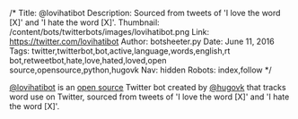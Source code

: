 /*
Title: @lovihatibot
Description: Sourced from tweets of 'I love the word [X]' and 'I hate the word [X]'. 
Thumbnail: /content/bots/twitterbots/images/lovihatibot.png
Link: https://twitter.com/lovihatibot
Author: botsheeter.py
Date: June 11, 2016
Tags: twitter,twitterbot,bot,active,language,words,english,rt bot,retweetbot,hate,love,hated,loved,open source,opensource,python,hugovk
Nav: hidden
Robots: index,follow
*/

[@lovihatibot](https://twitter.com/lovihatibot) is an [open source](https://github.com/hugovk/word-tools) Twitter bot created by [@hugovk](https://twitter.com/hugovk) that tracks word use on Twitter, sourced from tweets of 'I love the word [X]' and 'I hate the word [X]'. 
